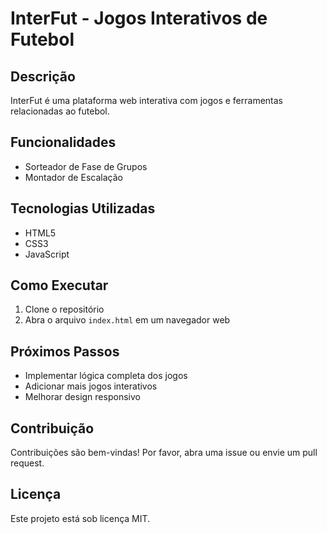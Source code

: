 # InterFut - Jogos Interativos de Futebol

## Descrição
InterFut é uma plataforma web interativa com jogos e ferramentas relacionadas ao futebol.

## Funcionalidades
- Sorteador de Fase de Grupos
- Montador de Escalação

## Tecnologias Utilizadas
- HTML5
- CSS3
- JavaScript

## Como Executar
1. Clone o repositório
2. Abra o arquivo `index.html` em um navegador web

## Próximos Passos
- Implementar lógica completa dos jogos
- Adicionar mais jogos interativos
- Melhorar design responsivo

## Contribuição
Contribuições são bem-vindas! Por favor, abra uma issue ou envie um pull request.

## Licença
Este projeto está sob licença MIT.

